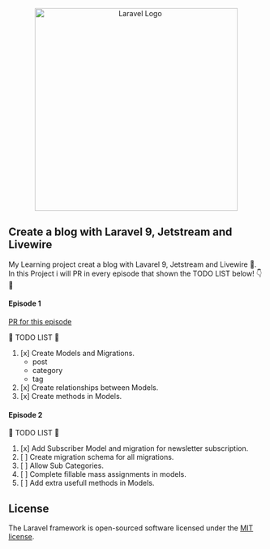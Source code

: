 <p align="center"><a href="https://laravel.com" target="_blank"><img src="https://raw.githubusercontent.com/laravel/art/master/logo-lockup/5%20SVG/2%20CMYK/1%20Full%20Color/laravel-logolockup-cmyk-red.svg" width="400" alt="Laravel Logo"></a></p>

## Create a blog with Laravel 9, Jetstream and Livewire

My Learning project creat a blog with Lavarel 9, Jetstream and Livewire :mechanical_arm:. In this Project i will PR in every episode that shown the TODO LIST below! :point_down: :eyes:

#### Episode 1

[PR for this episode](https://github.com/lolimilkita/blog-jetstream/pull/1)

:memo: TODO LIST :memo:

1. [x] Create Models and Migrations.
    - post
    - category
    - tag
2. [x] Create relationships between Models.
3. [x] Create methods in Models.

#### Episode 2

:memo: TODO LIST :memo:

1. [x] Add Subscriber Model and migration for newsletter subscription.
2. [ ] Create migration schema for all migrations.
3. [ ] Allow Sub Categories.
4. [ ] Complete fillable mass assignments in models.
5. [ ] Add extra usefull methods in Models.

## License

The Laravel framework is open-sourced software licensed under the [MIT license](https://opensource.org/licenses/MIT).

